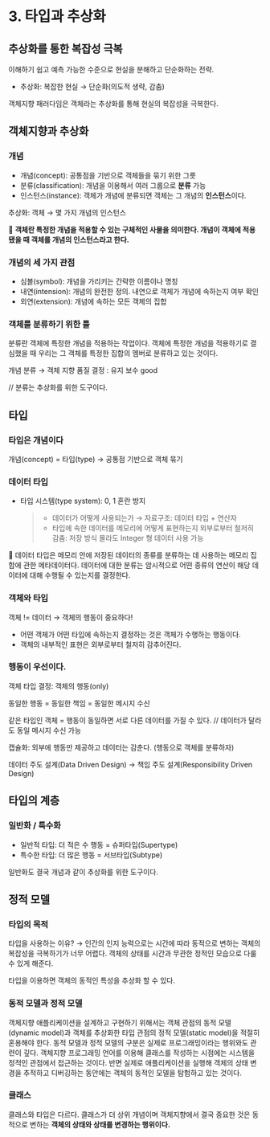 # 3. 타입과 추상화

## 추상화를 통한 복잡성 극복

이해하기 쉽고 예측 가능한 수준으로 현실을 분해하고 단순화하는 전략.

- 추상화: 복잡한 현실 → 단순화(의도적 생략, 감춤)

객체지향 패러다임은 객체라는 추상화를 통해 현실의 복잡성을 극복한다.

## 객체지향과 추상화

### 개념

- 개념(concept): 공통점을 기반으로 객체들을 묶기 위한 그릇
- 분류(classification): 개념을 이용해서 여러 그룹으로 **분류** 가능
- 인스턴스(instance): 객체가 개념에 분류되면 객체는 그 개념의 **인스턴스**이다.

추상화: 객체 → 몇 가지 개념의 인스턴스

📌 **객체란 특정한 개념을 적용할 수 있는 구체적인 사물을 의미한다. 개념이 객체에 적용됐을 때 객체를 개념의 인스턴스라고 한다.**

### 개념의 세 가지 관점

- 심볼(symbol): 개념을 가리키는 간략한 이름이나 명칭
- 내연(intension): 개념의 완전한 정의. 내연으로 객체가 개념에 속하는지 여부 확인
- 외연(extension): 개념에 속하는 모든 객체의 집합

### 객체를 분류하기 위한 틀

분류란 객체에 특정한 개념을 적용하는 작업이다. 객체에 특정한 개념을 적용하기로 결심했을 때 우리는 그 객체를 특정한 집합의 멤버로 분류하고 있는 것이다.

개념 분류 → 객체 지향 품질 결정 : 유지 보수 good

// 분류는 추상화를 위한 도구이다.

## 타입

### 타입은 개념이다

개념(concept) = 타입(type) → 공통점 기반으로 객체 묶기

### 데이터 타입

- 타입 시스템(type system): 0, 1 혼란 방지
  > - 데이터가 어떻게 사용되는가 → 자료구조: 데이터 타입 + 연산자
  > - 타입에 속한 데이터를 메모리에 어떻게 표현하는지 외부로부터 철저히 감춤: 저장 방식 몰라도 Integer 형 데이터 사용 가능

📌 데이터 타입은 메모리 안에 저장된 데이터의 종류를 분류하는 데 사용하는 메모리 집합에 관한 메타데이터다. 데이터에 대한 분류는 암시적으로 어떤 종류의 연산이 해당 데이터에 대해 수행될 수 있는지를 결정한다.

### 객체와 타입

객체 != 데이터 → 객체의 행동이 중요하다!

- 어떤 객체가 어떤 타입에 속하는지 결정하는 것은 객체가 수행하는 행동이다.
- 객체의 내부적인 표현은 외부로부터 철저히 감추어진다.

### 행동이 우선이다.

객체 타입 결정: 객체의 행동(only)

동일한 행동 = 동일한 책임 = 동일한 메시지 수신

같은 타입인 객체 = 행동이 동일하면 서로 다른 데이터를 가질 수 있다. // 데이터가 달라도 동일 메시지 수신 가능

캡슐화: 외부에 행동만 제공하고 데이터는 감춘다. (행동으로 객체를 분류하자)

데이터 주도 설계(Data Driven Design) → 책임 주도 설계(Responsibility Driven Design)

## 타입의 계층

### 일반화 / 특수화

- 일반적 타입: 더 적은 수 행동 = 슈퍼타입(Supertype)
- 특수한 타입: 더 많은 행동 = 서브타입(Subtype)

일반화도 결국 개념과 같이 추상화를 위한 도구이다.

## 정적 모델

### 타입의 목적

타입을 사용하는 이유? → 인간의 인지 능력으로는 시간에 따라 동적으로 변하는 객체의 복잡성을 극복하기가 너무 어렵다. 객체의 상태를 시간과 무관한 정적인 모습으로 다룰 수 있게 해준다.

타입을 이용하면 객체의 동적인 특성을 추상화 할 수 있다.

### 동적 모델과 정적 모델

객체지향 애플리케이션을 설계하고 구현하기 위해서는 객체 관점의 동적 모델(dynamic model)과 객체를 추상화한 타입 관점의 정적 모델(static model)을 적절히 혼용해야 한다. 동적 모델과 정적 모델의 구분은 실제로 프로그래밍이라는 행위와도 관련이 깊다. 객체지향 프로그래밍 언어를 이용해 클래스를 작성하는 시점에는 시스템을 정적인 관점에서 접근하는 것이다. 반면 실제로 애플리케이션을 실행해 객체의 상태 변경을 추적하고 디버깅하는 동안에는 객체의 동적인 모델을 탐험하고 있는 것이다.

### 클래스

클래스와 타입은 다르다. 클래스가 더 상위 개념이며 객체지향에서 결국 중요한 것은 동적으로 변하는 **객체의 상태와 상태를 변경하는 행위이다.**
